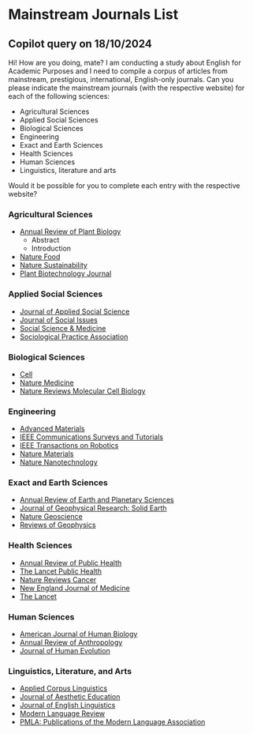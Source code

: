 # Mainstream Journals List

## Copilot query on 18/10/2024
Hi! How are you doing, mate? I am conducting a study about English for Academic Purposes and I need to compile a corpus of articles from mainstream, prestigious, international, English-only journals. Can you please indicate the mainstream journals (with the respective website) for each of the following sciences:
- Agricultural Sciences
- Applied Social Sciences
- Biological Sciences
- Engineering
- Exact and Earth Sciences
- Health Sciences
- Human Sciences
- Linguistics, literature and arts

Would it be possible for you to complete each entry with the respective website?

### Agricultural Sciences
- [Annual Review of Plant Biology](https://www.annualreviews.org/content/journals/arplant)
    - Abstract
    - Introduction
- [Nature Food](https://www.nature.com/natfood/)
- [Nature Sustainability](https://www.nature.com/natsustain/)
- [Plant Biotechnology Journal](https://onlinelibrary.wiley.com/journal/14677652?msockid=0525cb73d9a76a060b80df20d87e6b4b)

### Applied Social Sciences
- [Journal of Applied Social Science](https://journals.sagepub.com/home/jax)
- [Journal of Social Issues](https://spssi.onlinelibrary.wiley.com/journal/15404560)
- [Social Science & Medicine](https://www.sciencedirect.com/journal/social-science-and-medicine)
- [Sociological Practice Association](https://digitalcommons.wayne.edu/socprac/)

### Biological Sciences
- [Cell](https://www.cell.com/cell/home)
- [Nature Medicine](https://www.nature.com/nm/)
- [Nature Reviews Molecular Cell Biology](https://www.nature.com/nrm/)

### Engineering
- [Advanced Materials](https://onlinelibrary.wiley.com/journal/15214095?msockid=0525cb73d9a76a060b80df20d87e6b4b)
- [IEEE Communications Surveys and Tutorials](https://ieeexplore.ieee.org/document/9621329)
- [IEEE Transactions on Robotics](https://ieeexplore.ieee.org/xpl/RecentIssue.jsp?punumber=8860)
- [Nature Materials](https://www.nature.com/nmat/)
- [Nature Nanotechnology](https://www.nature.com/nnano/)

### Exact and Earth Sciences
- [Annual Review of Earth and Planetary Sciences](https://www.annualreviews.org/content/journals/earth)
- [Journal of Geophysical Research: Solid Earth](https://agupubs.onlinelibrary.wiley.com/journal/21699356)
- [Nature Geoscience](https://www.nature.com/ngeo/)
- [Reviews of Geophysics](https://agupubs.onlinelibrary.wiley.com/journal/19449208)

### Health Sciences
- [Annual Review of Public Health](https://www.annualreviews.org/content/journals/publhealth)
- [The Lancet Public Health](https://www.thelancet.com/journals/lanpub/home)
- [Nature Reviews Cancer](https://www.nature.com/nrc/)
- [New England Journal of Medicine](https://www.nejm.org/)
- [The Lancet](https://www.thelancet.com/journals/lancet/home)

### Human Sciences
- [American Journal of Human Biology](https://onlinelibrary.wiley.com/journal/15206300?msockid=0525cb73d9a76a060b80df20d87e6b4b)
- [Annual Review of Anthropology](https://www.annualreviews.org/content/journals/anthro)
- [Journal of Human Evolution](https://www.sciencedirect.com/journal/journal-of-human-evolution)

### Linguistics, Literature, and Arts
- [Applied Corpus Linguistics](https://www.sciencedirect.com/journal/applied-corpus-linguistics)
- [Journal of Aesthetic Education](https://press-jae.scholasticahq.com/)
- [Journal of English Linguistics](https://journals.sagepub.com/home/eng)
- [Modern Language Review](https://www.mhra.org.uk/journals/MLR)
- [PMLA: Publications of the Modern Language Association](https://www.mla.org/Publications/Journals/PMLA)
